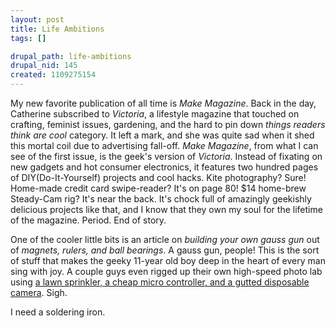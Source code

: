 ```yaml
--- 
layout: post
title: Life Ambitions
tags: []

drupal_path: life-ambitions
drupal_nid: 145
created: 1109275154
---
```

My new favorite publication of all time is <em>Make Magazine</em>. Back in the day, Catherine subscribed to <em>Victoria</em>, a lifestyle magazine that touched on crafting, feminist issues, gardening, and the hard to pin down <em>things readers think are cool</em> category. It left a mark, and she was quite sad when it shed this mortal coil due to advertising fall-off. <em>Make Magazine</em>, from what I can see of the first issue, is the geek's version of <em>Victoria</em>. Instead of fixating on new gadgets and hot consumer electronics, it features two hundred pages of DIY(Do-It-Yourself) projects and cool hacks. Kite photography? Sure! Home-made credit card swipe-reader? It's on page 80! $14 home-brew Steady-Cam rig? It's near the back. It's chock full of amazingly geekishly delicious projects like that, and I know that they own my soul for the lifetime of the magazine. Period. End of story.

One of the cooler little bits is an article on <em>building your own gauss gun</em> out of <em>magnets, rulers, and ball bearings</em>. A gauss gun, people! This is the sort of stuff that makes the geeky 11-year old boy deep in the heart of every man sing with joy. A couple guys even rigged up their own high-speed photo lab using <a href="http://web.mit.edu/Damonv/Public/Doombolt/">a lawn sprinkler, a cheap micro controller, and a gutted disposable camera</a>. Sigh.

I need a soldering iron.
